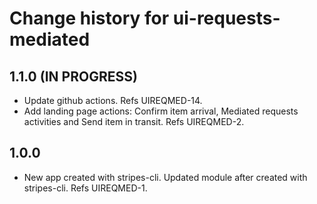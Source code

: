 # Change history for ui-requests-mediated

## 1.1.0 (IN PROGRESS)
* Update github actions. Refs UIREQMED-14.
* Add landing page actions: Confirm item arrival, Mediated requests activities and Send item in transit. Refs UIREQMED-2.

## 1.0.0
* New app created with stripes-cli. Updated module after created with stripes-cli. Refs UIREQMED-1.
